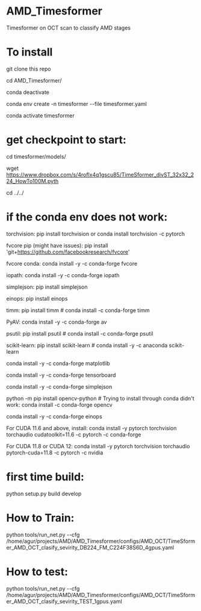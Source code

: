 # AMD_Timesformer
Timesformer on OCT scan to classify AMD stages 


# To install

git clone this repo

cd AMD_Timesformer/

conda deactivate 

conda env create -n timesformer --file timesformer.yaml

conda activate timesformer

# get checkpoint to start: 

cd timesformer/models/

wget https://www.dropbox.com/s/4roflx4q1gscu85/TimeSformer_divST_32x32_224_HowTo100M.pyth

cd ../../

# if the conda env does not work:

torchvision: pip install torchvision or conda install torchvision -c pytorch

fvcore pip (might have issues): pip install 'git+https://github.com/facebookresearch/fvcore'

fvcore conda: conda install -y -c conda-forge fvcore

iopath: conda install -y -c conda-forge iopath

simplejson: pip install simplejson

einops: pip install einops

timm: pip install timm   # conda install -c conda-forge timm

PyAV: conda install -y -c conda-forge av

psutil: pip install psutil  # conda install -c conda-forge psutil

scikit-learn: pip install scikit-learn  # conda install -y -c anaconda scikit-learn

conda install -y -c conda-forge matplotlib

conda install -y -c conda-forge tensorboard

conda install -y -c conda-forge simplejson

python -m pip install opencv-python    # Trying to install through conda didn't work: conda install -c conda-forge opencv

conda install -y -c conda-forge einops

For CUDA 11.6 and above, install: conda install -y pytorch torchvision torchaudio cudatoolkit=11.6 -c pytorch -c conda-forge

For CUDA 11.8 or CUDA 12:  conda install -y pytorch torchvision torchaudio pytorch-cuda=11.8 -c pytorch -c nvidia

# first time build:

python setup.py build develop

# How to Train:

python tools/run_net.py --cfg /home/agur/projects/AMD/AMD_Timesformer/configs/AMD_OCT/TimeSformer_AMD_OCT_clasify_sevirity_DB224_FM_C224F38S6D_4gpus.yaml

# How to test:

python tools/run_net.py --cfg  /home/agur/projects/AMD/AMD_Timesformer/configs/AMD_OCT/TimeSformer_AMD_OCT_clasify_sevirity_TEST_1gpus.yaml


